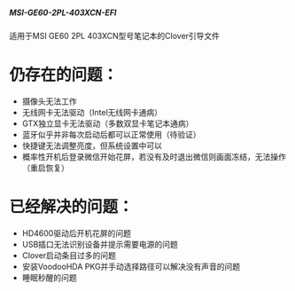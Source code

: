 ##### MSI-GE60-2PL-403XCN-EFI
适用于MSI GE60 2PL 403XCN型号笔记本的Clover引导文件

# 仍存在的问题：
* 摄像头无法工作
* 无线网卡无法驱动（Intel无线网卡通病）
* GTX独立显卡无法驱动（多数双显卡笔记本通病）
* 蓝牙似乎并非每次启动后都可以正常使用（待验证）
* 快捷键无法调整亮度，但系统设置中可以
* 概率性开机后登录微信开始花屏，若没有及时退出微信则画面冻结，无法操作（重启恢复）

# 已经解决的问题：
* HD4600驱动后开机花屏的问题
* USB插口无法识别设备并提示需要电源的问题
* Clover启动条目过多的问题
* 安装VoodooHDA PKG并手动选择路径可以解决没有声音的问题
* 睡眠秒醒的问题
